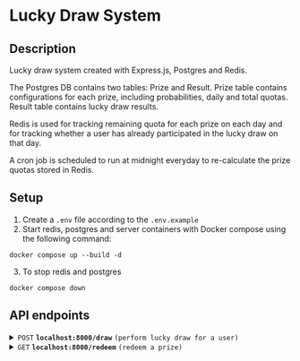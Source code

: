 # Lucky Draw System

## Description

Lucky draw system created with Express.js, Postgres and Redis.

The Postgres DB contains two tables: Prize and Result.
Prize table contains configurations for each prize, including probabilities, daily and total quotas.
Result table contains lucky draw results.

Redis is used for tracking remaining quota for each prize on each day and for tracking whether a user has already participated in the lucky draw on that day.

A cron job is scheduled to run at midnight everyday to re-calculate the prize quotas stored in Redis.

## Setup

1. Create a `.env` file according to the `.env.example`
2. Start redis, postgres and server containers with Docker compose using the following command:

```
docker compose up --build -d
```

3. To stop redis and postgres

```
docker compose down
```

## API endpoints

<details>
 <summary><code>POST</code> <code><b>localhost:8000/draw</b></code> <code>(perform lucky draw for a user)</code></summary>

##### Body

> ```json
> {
>   "username": "test"
> }
> ```

##### Responses

###### Prize Won

> ```json
> {
>   "success": true,
>   "data": {
>     "message": "Congratulations! You have won a $5 Cash Coupon!",
>     "result": {
>       "id": "11a96a49-4bc7-454d-b477-7871f1b2230f",
>       "user_id": "hello",
>       "prize_id": "FIVE_DOLLAR",
>       "created_at": "2023-11-27T09:41:44.397Z"
>     }
>   }
> }
> ```

###### No Prize

> ```json
> {
>   "success": true,
>   "message": {
>     "message": "You have already participated. Please come back tomorrow!"
>   }
> }
> ```

</details>

<details>
 <summary><code>GET</code> <code><b>localhost:8000/redeem</b></code> <code>(redeem a prize)</code></summary>

##### Body

> ```json
> {
>   "id": "id"  // result id returned from the lucky draw
>   "username" : "test"
> }
> ```

##### Responses

###### Success

> ```json
> {
>   "success": true,
>   "data": {
>     "message": "You have successfully redeemed your prize.",
>     "result": {
>       "id": "11a96a49-4bc7-454d-b477-7871f1b2230f",
>       "user_id": "hello",
>       "prize_id": "FIVE_DOLLAR",
>       "created_at": "2023-11-27T09:41:44.397Z",
>       "phone_no": "+85299999999"
>     }
>   }
> }
> ```

</details>

